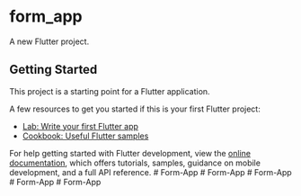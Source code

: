 # form_app

A new Flutter project.

## Getting Started

This project is a starting point for a Flutter application.

A few resources to get you started if this is your first Flutter project:

- [Lab: Write your first Flutter app](https://docs.flutter.dev/get-started/codelab)
- [Cookbook: Useful Flutter samples](https://docs.flutter.dev/cookbook)

For help getting started with Flutter development, view the
[online documentation](https://docs.flutter.dev/), which offers tutorials,
samples, guidance on mobile development, and a full API reference.
#   F o r m - A p p  
 #   F o r m - A p p  
 #   F o r m - A p p  
 #   F o r m - A p p  
 #   F o r m - A p p  
 